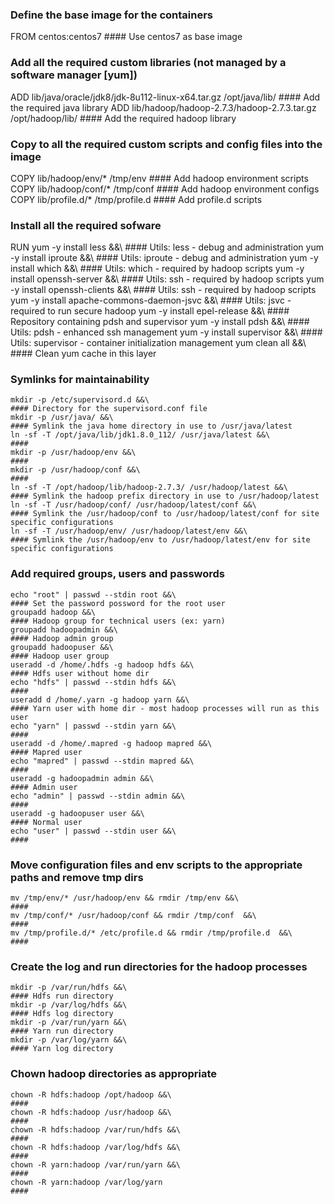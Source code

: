 ### Define the base image for the containers
FROM centos:centos7                                                                       #### Use centos7 as base image

### Add all the required custom libraries (not managed by a software manager [yum]) 
ADD lib/java/oracle/jdk8/jdk-8u112-linux-x64.tar.gz /opt/java/lib/                        #### Add the required java library
ADD lib/hadoop/hadoop-2.7.3/hadoop-2.7.3.tar.gz /opt/hadoop/lib/                          #### Add the required hadoop library

### Copy to all the required custom  scripts and config files into the image
COPY lib/hadoop/env/* /tmp/env                                                            #### Add hadoop environment scripts
COPY lib/hadoop/conf/* /tmp/conf                                                          #### Add hadoop environment configs
COPY lib/profile.d/* /tmp/profile.d                                                       #### Add profile.d scripts

### Install all the required sofware
RUN yum -y install less &&\                                                               #### Utils: less        - debug and administration
    yum -y install iproute &&\                                                            #### Utils: iproute     - debug and administration
    yum -y install which &&\                                                              #### Utils: which       - required by hadoop scripts
    yum -y install openssh-server &&\                                                     #### Utils: ssh         - required by hadoop scripts
    yum -y install openssh-clients &&\                                                    #### Utils: ssh         - required by hadoop scripts
    yum -y install apache-commons-daemon-jsvc &&\                                         #### Utils: jsvc        - required to run secure hadoop
    yum -y install epel-release &&\                                                       #### Repository containing pdsh and supervisor
    yum -y install pdsh &&\                                                               #### Utils: pdsh        - enhanced ssh management
    yum -y install supervisor &&\                                                         #### Utils: supervisor  - container initialization management
    yum clean all &&\                                                                     #### Clean yum cache in this layer
### Symlinks for maintainability
    mkdir -p /etc/supervisord.d &&\                                                       #### Directory for the supervisord.conf file
    mkdir -p /usr/java/ &&\                                                               #### Symlink the java home directory in use to /usr/java/latest
    ln -sf -T /opt/java/lib/jdk1.8.0_112/ /usr/java/latest &&\                            ####
    mkdir -p /usr/hadoop/env &&\                                                          ####
    mkdir -p /usr/hadoop/conf &&\                                                         #### 
    ln -sf -T /opt/hadoop/lib/hadoop-2.7.3/ /usr/hadoop/latest &&\                        #### Symlink the hadoop prefix directory in use to /usr/hadoop/latest
    ln -sf -T /usr/hadoop/conf/ /usr/hadoop/latest/conf &&\                               #### Symlink the /usr/hadoop/conf to /usr/hadoop/latest/conf for site specific configurations
    ln -sf -T /usr/hadoop/env/ /usr/hadoop/latest/env &&\                                 #### Symlink the /usr/hadoop/env to /usr/hadoop/latest/env for site specific configurations
### Add required groups, users and passwords
    echo "root" | passwd --stdin root &&\                                                 #### Set the password possword for the root user
    groupadd hadoop &&\                                                                   #### Hadoop group for technical users (ex: yarn)
    groupadd hadoopadmin &&\                                                              #### Hadoop admin group
    groupadd hadoopuser &&\                                                               #### Hadoop user group
    useradd -d /home/.hdfs -g hadoop hdfs &&\                                             #### Hdfs user without home dir
    echo "hdfs" | passwd --stdin hdfs &&\                                                 ####
    useradd d /home/.yarn -g hadoop yarn &&\                                              #### Yarn user with home dir - most hadoop processes will run as this user
    echo "yarn" | passwd --stdin yarn &&\                                                 ####
    useradd -d /home/.mapred -g hadoop mapred &&\                                         #### Mapred user
    echo "mapred" | passwd --stdin mapred &&\                                             ####
    useradd -g hadoopadmin admin &&\                                                      #### Admin user
    echo "admin" | passwd --stdin admin &&\                                               ####
    useradd -g hadoopuser user &&\                                                        #### Normal user
    echo "user" | passwd --stdin user &&\                                                 ####
### Move configuration files and env scripts to the appropriate paths and remove tmp dirs
    mv /tmp/env/* /usr/hadoop/env && rmdir /tmp/env &&\                                   ####
    mv /tmp/conf/* /usr/hadoop/conf && rmdir /tmp/conf  &&\                               ####
    mv /tmp/profile.d/* /etc/profile.d && rmdir /tmp/profile.d  &&\                       ####
### Create the log and run directories for the hadoop processes
    mkdir -p /var/run/hdfs &&\                                                            #### Hdfs run directory
    mkdir -p /var/log/hdfs &&\                                                            #### Hdfs log directory
    mkdir -p /var/run/yarn &&\                                                            #### Yarn run directory
    mkdir -p /var/log/yarn &&\                                                            #### Yarn log directory
### Chown hadoop directories as appropriate
    chown -R hdfs:hadoop /opt/hadoop &&\                                                  ####
    chown -R hdfs:hadoop /usr/hadoop &&\                                                  ####
    chown -R hdfs:hadoop /var/run/hdfs &&\                                                ####
    chown -R hdfs:hadoop /var/log/hdfs &&\                                                ####
    chown -R yarn:hadoop /var/run/yarn &&\                                                ####
    chown -R yarn:hadoop /var/log/yarn                                                    ####
